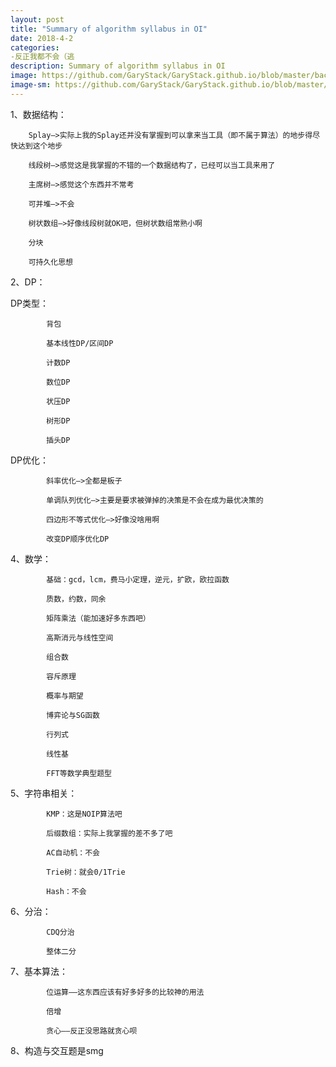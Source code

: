 ```yaml
---
layout: post
title: "Summary of algorithm syllabus in OI"
date: 2018-4-2
categories:
-反正我都不会（逃
description: Summary of algorithm syllabus in OI
image: https://github.com/GaryStack/GaryStack.github.io/blob/master/background/Other/%E9%9D%9E%E5%8A%A8%E6%BC%AB/555561.jpg?raw=true
image-sm: https://github.com/GaryStack/GaryStack.github.io/blob/master/background/Other/%E9%9D%9E%E5%8A%A8%E6%BC%AB/555561.jpg?raw=true
---
```


1、数据结构：

   		
		Splay—>实际上我的Splay还并没有掌握到可以拿来当工具（即不属于算法）的地步得尽快达到这个地步
   		
		线段树—>感觉这是我掌握的不错的一个数据结构了，已经可以当工具来用了
   		
		主席树—>感觉这个东西并不常考
   		
		可并堆—>不会
   		
		树状数组—>好像线段树就OK吧，但树状数组常熟小啊
   		
		分块
   		
		可持久化思想
	
2、DP：

  DP类型：
    
    		背包
	  
    		基本线性DP/区间DP
	  
    		计数DP
	  
    		数位DP
	  
    		状压DP
	  
    		树形DP
	  
    		插头DP
  
  DP优化：
	  
    		斜率优化—>全都是板子
	  
    		单调队列优化—>主要是要求被弹掉的决策是不会在成为最优决策的
	  
    		四边形不等式优化—>好像没啥用啊
	  
    		改变DP顺序优化DP

4、数学：
	  
    		基础：gcd，lcm，费马小定理，逆元，扩欧，欧拉函数
	  
    		质数，约数，同余
	  
    		矩阵乘法（能加速好多东西吧）
	  
    		高斯消元与线性空间
	  
    		组合数
	  
    		容斥原理
	  
    		概率与期望
	
    		博弈论与SG函数
	  
    		行列式
	
    		线性基
	
    		FFT等数学典型题型


5、字符串相关：
	  
    		KMP：这是NOIP算法吧
	
    		后缀数组：实际上我掌握的差不多了吧
	
    		AC自动机：不会
	
    		Trie树：就会0/1Trie
	
    		Hash：不会


6、分治：
	
    		CDQ分治
	
    		整体二分
  

7、基本算法：
	
    		位运算——这东西应该有好多好多的比较神的用法
	  
    		倍增
	  
    		贪心——反正没思路就贪心呗


8、构造与交互题是smg

